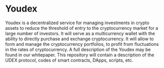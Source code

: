 # Youdex

Youdex is a decentralized service for managing investments in crypto assets to reduce the threshold of entry to the cryptocurrency
market for a large number of investors. It will serve as a multicurrency wallet with the ability to directly purchase and exchange
cryptocurrency. It will allow to form and manage the cryptocurrency portfolios, to profit from fluctuations in the rates of
cryptocurrency. A full description of the Youdex may be found in our whitepaper. 
This repository will contain a description of the UDEX protocol, codes of smart contracts, DApps, scripts, etc.

